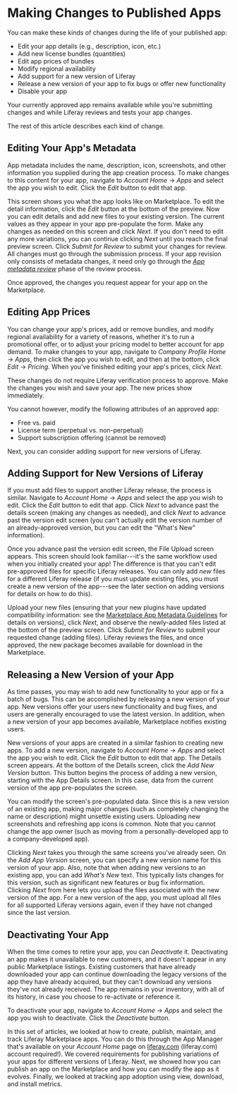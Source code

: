 # Making Changes to Published Apps [](id=making-changes-to-published-apps)

You can make these kinds of changes during the life of your published app:

- Edit your app details (e.g., description, icon, etc.)
- Add new license bundles (quantities)
- Edit app prices of bundles
- Modify regional availability
- Add support for a new version of Liferay
- Release a new version of your app to fix bugs or offer new functionality
- Disable your app

Your currently approved app remains available while you're submitting changes
and while Liferay reviews and tests your app changes. 

The rest of this article describes each kind of change. 

## Editing Your App's Metadata [](id=editing-your-app-details)

App metadata includes the name, description, icon, screenshots, and other
information you supplied during the app creation process. To make changes
to this content for your app, navigate to *Account Home* &rarr; *Apps* and
select the app you wish to edit. Click the *Edit* button to edit that app. 

This screen shows you what the app looks like on Marketplace. To edit the detail
information, click the *Edit* button at the bottom of the preview. Now you can
edit details and add new files to your existing version. The current values as
they appear in your app pre-populate the form. Make any changes as needed on
this screen and click *Next*. If you don't need to edit any more variations,
you can continue clicking *Next* until you reach the final preview screen. Click
*Submit for Review* to submit your changes for review. All changes must go
through the submission process. If your app revision only consists of metadata
changes, it need only go through the 
[*App metadata review*](/distribute/how-to-publish/-/knowledge_base/how-to-publish/understanding-the-app-review-process)
phase of the review process. 

Once approved, the changes you request appear for your app on the Marketplace.

## Editing App Prices [](id=editing-app-prices)

You can change your app's prices, add or remove bundles, and modify regional
availability for a variety of reasons, whether it's to run a promotional offer,
or to adjust your pricing model to better account for app demand. To make
changes to your app, navigate to *Company Profile Home* &rarr; *Apps*, then
click the app you wish to edit, and then at the bottom, click *Edit* &rarr;
*Pricing*. When you've finished editing your app's prices, click *Next*. 

These changes do not require Liferay verification process to approve. Make the
changes you wish and save your app. The new prices show immediately. 

You cannot however, modify the following attributes of an approved app: 

- Free vs. paid
- License term (perpetual vs. non-perpetual)
- Support subscription offering (cannot be removed)

Next, you can consider adding support for new versions of Liferay. 

## Adding Support for New Versions of Liferay [](id=adding-support-for-new-versions-of-liferay-portal)

If you must add files to support another Liferay release, the process is
similar. Navigate to *Account Home* &rarr; *Apps* and select the app you wish to
edit. Click the *Edit* button to edit that app. Click *Next* to advance past the
details screen (making any changes as needed), and click *Next* to advance past
the version edit screen (you can't actually edit the version number of an
already-approved version, but you can edit the "What's New" information).

Once you advance past the version edit screen, the File Upload screen appears.
This screen should look familiar---it's the same workflow used when you
initially created your app! The difference is that you can't edit pre-approved
files for specific Liferay releases. You can only add *new* files for
a different Liferay release (if you must update existing files, you must create
a new version of the app---see the later section on adding versions for details
on how to do this).

Upload your new files (ensuring that your new plugins have updated compatibility
information: see the
[Marketplace App Metadata Guidelines](/distribute/how-to-publish/-/knowledge_base/how-to-publish/preparing-your-app)
for details on versions), click *Next*, and observe the newly-added files listed
at the bottom of the preview screen. Click *Submit for Review* to submit your
requested change (adding files). Liferay reviews the files, and once approved,
the new package becomes available for download in the Marketplace.

## Releasing a New Version of your App [](id=releasing-a-new-version-of-your-app)

As time passes, you may wish to add new functionality to your app or fix a batch
of bugs. This can be accomplished by releasing a new version of your app. New
versions offer your users new functionality and bug fixes, and users are
generally encouraged to use the latest version. In addition, when a new version
of your app becomes available, Marketplace notifies existing users. 

New versions of your apps are created in a similar fashion to creating new apps.
To add a new version, navigate to *Account Home* &rarr; *Apps* and select the
app you wish to edit. Click the *Edit* button to edit that app. The Details
screen appears. At the bottom of the Details screen, click the *Add New Version*
button. This button begins the process of adding a new version, starting with
the App Details screen. In this case, data from the current version of the app
pre-populates the screen. 

You can modify the screen's pre-populated data. Since this is a new version of
an existing app, making major changes (such as completely changing the name or
description) might unsettle existing users. Uploading new screenshots and
refreshing app icons is common. Note that you cannot change the app owner (such
as moving from a personally-developed app to a company-developed app).

Clicking *Next* takes you through the same screens you've already seen. On the
*Add App Version* screen, you can specify a new version name for this version of
your app. Also, note that when adding new versions to an existing app, you can
add *What's New* text. This typically lists changes for this version, such as
significant new features or bug fix information. Clicking *Next* from here lets
you upload the files associated with the new version of the app. For a new
version of the app, you must upload all files for all supported Liferay versions
again, even if they have not changed since the last version.

## Deactivating Your App [](id=deactivating-your-app)

When the time comes to retire your app, you can *Deactivate* it. Deactivating an
app makes it unavailable to new customers, and it doesn't appear in any public
Marketplace listings. Existing customers that have already downloaded your app
can continue downloading the legacy versions of the app they have already
acquired, but they can't download any versions they've not already received. The
app remains in your inventory, with all of its history, in case you choose to
re-activate or reference it.

To deactivate your app, navigate to *Account Home* &rarr; *Apps* and select the
app you wish to deactivate. Click the *Deactivate* button.

In this set of articles, we looked at how to create, publish, maintain, and
track Liferay Marketplace apps. You can do this through the App Manager that's
available on your *Account Home* page on [liferay.com](http://liferay.com)
(liferay.com) account required!). We covered requirements for publishing
variations of your apps for different versions of Liferay. Next, we showed how
you can publish an app on the Marketplace and how you can modify the app as it
evolves. Finally, we looked at tracking app adoption using view, download, and
install metrics.
